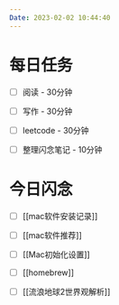 ```yaml
---
Date: 2023-02-02 10:44:40
---
```


# 每日任务
- [ ] 阅读 - 30分钟
- [ ] 写作 - 30分钟
- [ ] leetcode - 30分钟
- [ ] 整理闪念笔记 - 10分钟


# 今日闪念
- [ ] [[mac软件安装记录]]
- [ ] [[mac软件推荐]]
- [ ] [[Mac初始化设置]]
- [ ] [[homebrew]]
- [ ] [[流浪地球2世界观解析]]



